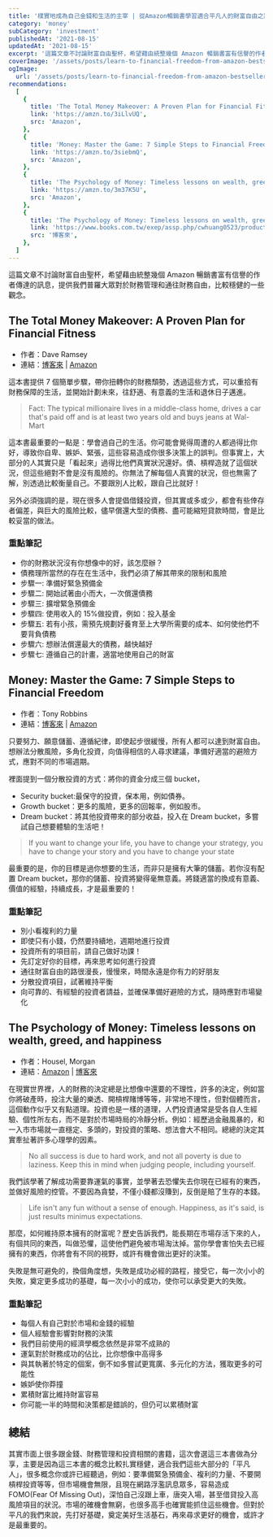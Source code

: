 ```yaml
---
title: '樸實地成為自己金錢和生活的主宰 | 從Amazon暢銷書學習適合平凡人的財富自由之路'
category: 'money'
subCategory: 'investment'
publishedAt: '2021-08-15'
updatedAt: '2021-08-15'
excerpt: '這篇文章不討論財富自由聖杯，希望藉由統整幾個 Amazon 暢銷書富有信譽的作者傳達的訊息，提供我們普羅大眾對於財務管理和通往財務自由，比較穩健的一些觀念。'
coverImage: '/assets/posts/learn-to-financial-freedom-from-amazon-bestsellers/cover.jpg'
ogImage:
  url: '/assets/posts/learn-to-financial-freedom-from-amazon-bestsellers/cover.jpg'
recommendations:
  [
    {
      title: 'The Total Money Makeover: A Proven Plan for Financial Fitness',
      link: 'https://amzn.to/3iLlvUQ',
      src: 'Amazon',
    },
    {
      title: 'Money: Master the Game: 7 Simple Steps to Financial Freedom',
      link: 'https://amzn.to/3siebmQ',
      src: 'Amazon',
    },
    {
      title: 'The Psychology of Money: Timeless lessons on wealth, greed, and happiness',
      link: 'https://amzn.to/3m37K5U',
      src: 'Amazon',
    },
    {
      title: 'The Psychology of Money: Timeless lessons on wealth, greed, and happiness',
      link: 'https://www.books.com.tw/exep/assp.php/cwhuang0523/products/F016396356?utm_source=cwhuang0523&utm_medium=ap-books&utm_content=recommend&utm_campaign=ap-202108',
      src: '博客來',
    },
  ]
---
```


這篇文章不討論財富自由聖杯，希望藉由統整幾個 Amazon 暢銷書富有信譽的作者傳達的訊息，提供我們普羅大眾對於財務管理和通往財務自由，比較穩健的一些觀念。

## The Total Money Makeover: A Proven Plan for Financial Fitness

- 作者：Dave Ramsey
- 連結：[博客來](https://www.books.com.tw/exep/assp.php/cwhuang0523/products/F013215612?utm_source=cwhuang0523&utm_medium=ap-books&utm_content=recommend&utm_campaign=ap-202108) | [Amazon](https://amzn.to/3iLlvUQ)

這本書提供 7 個簡單步驟，帶你扭轉你的財務頹勢，透過這些方式，可以重拾有財務保障的生活，並開始計劃未來，往舒適、有意義的生活和退休日子邁進。

> Fact: The typical millionaire lives in a middle-class home, drives a car that's paid off and is at least two years old and buys jeans at Wal-Mart

這本書最重要的一點是：學會過自己的生活。你可能會覺得周遭的人都過得比你好，導致你自卑、嫉妒、緊張，這些容易造成你很多決策上的誤判。但事實上，大部分的人其實只是「看起來」過得比他們真實狀況還好。債、槓桿造就了這個狀況，但這些絕對不會是沒有風險的。你無法了解每個人真實的狀況，但也無需了解，別透過比較衡量自己。不要跟別人比較，跟自己比就好！

另外必須強調的是，現在很多人會提倡借錢投資，但其實或多或少，都會有些倖存者偏差，與巨大的風險比較，儘早償還大型的債務、盡可能縮短貸款時間，會是比較妥當的做法。

### 重點筆記

- 你的財務狀況沒有你想像中的好，該怎麼辦？
- 債務理所當然的存在在生活中，我們必須了解其帶來的限制和風險
- 步驟一: 準備好緊急預備金
- 步驟二: 開始試著由小而大，一次償還債務
- 步驟三: 擴增緊急預備金
- 步驟四: 使用收入的 15%做投資，例如：投入基金
- 步驟五: 若有小孩，需預先規劃好養育至上大學所需要的成本、如何使他們不要背負債務
- 步驟六: 想辦法償還最大的債務，越快越好
- 步驟七: 遵循自己的計畫，適當地使用自己的財富

## Money: Master the Game: 7 Simple Steps to Financial Freedom

- 作者：Tony Robbins
- 連結：[博客來](https://www.books.com.tw/exep/assp.php/cwhuang0523/products/F013686859?utm_source=cwhuang0523&utm_medium=ap-books&utm_content=recommend&utm_campaign=ap-202108) | [Amazon](https://amzn.to/3siebmQ)

只要努力、願意儲蓄、遵循紀律，即使起步很緩慢，所有人都可以達到財富自由。想辦法分散風險，多角化投資，向值得相信的人尋求建議，準備好適當的避險方式，應對不同的市場週期。

裡面提到一個分散投資的方式：將你的資金分成三個 bucket，

- Security bucket:最保守的投資，保本用，例如債券。
- Growth bucket：更多的風險，更多的回報率，例如股市。
- Dream bucket：將其他投資帶來的部分收益，投入在 Dream bucket，多嘗試自己想要體驗的生活吧！

> If you want to change your life, you have to change your strategy, you have to change your story and you have to change your state

最重要的是，你的目標是過你想要的生活，而非只是擁有大筆的儲蓄。若你沒有配置 Dream bucket，那你的儲蓄、投資將變得毫無意義。將錢適當的換成有意義、價值的經驗，持續成長，才是最重要的！

### 重點筆記

- 別小看複利的力量
- 即使只有小錢，仍然要持續地，週期地進行投資
- 投資所有的項目前，請自己做好功課！
- 先訂定好你的目標，再來思考如何進行投資
- 通往財富自由的路很漫長，慢慢來，時間永遠是你有力的好朋友
- 分散投資項目，試著維持平衡
- 向可靠的、有經驗的投資者請益，並確保準備好避險的方式，隨時應對市場變化

## The Psychology of Money: Timeless lessons on wealth, greed, and happiness

- 作者：Housel, Morgan
- 連結：[Amazon](https://amzn.to/3m37K5U) | [博客來](https://www.books.com.tw/exep/assp.php/cwhuang0523/products/F016396356?utm_source=cwhuang0523&utm_medium=ap-books&utm_content=recommend&utm_campaign=ap-202108)

在現實世界裡，人的財務的決定總是比想像中還要的不理性，許多的決定，例如當你將破產時，投注大量的樂透、開槓桿賭博等等，非常地不理性，但對個體而言，這個動作似乎又有點道理。投資也是一樣的道理，人們投資通常是受各自人生經驗、個性所左右，而不是對於市場時局的冷靜分析。例如：經歷過金融風暴的，和一入市市場就一直穩定、多頭的，對投資的策略、想法會大不相同。總總的決定其實牽扯著許多心理學的因素。

> No all success is due to hard work, and not all poverty is due to laziness. Keep this in mind when judging people, including yourself.

我們該學著了解成功需要靠運氣的事實，並學著去恐懼失去你現在已經有的東西，並做好風險的控管。不要因為貪婪，不僅小錢都沒賺到，反倒是賠了生存的本錢。

> Life isn't any fun without a sense of enough. Happiness, as it's said, is just results minimus expectations.

那麼，如何維持原本擁有的財富呢？歷史告訴我們，能長期在市場存活下來的人，有個共同的東西，叫做恐懼，這使他們避免被市場淘汰掉。當你學會害怕失去已經擁有的東西，你將會有不同的視野，或許有機會做出更好的決策。

失敗是無可避免的，換個角度想，失敗是成功必經的路程，接受它，每一次小小的失敗，奠定更多成功的基礎，每一次小小的成功，使你可以承受更大的失敗。

### 重點筆記

- 每個人有自己對於市場和金錢的經驗
- 個人經驗會影響對財務的決策
- 我們目前使用的經濟學概念依然是非常不成熟的
- 運氣對於財務成功的佔比，比你想像中高得多
- 與其執著於特定的個案，倒不如多嘗試更寬廣、多元化的方法，獲取更多的可能性
- 嫉妒使你莽撞
- 累積財富比維持財富容易
- 你可能一半的時間和決策都是錯誤的，但仍可以累積財富

## 總結

其實市面上很多跟金錢、財務管理和投資相關的書籍，這次會選這三本書做為分享，主要是因為這三本書的概念比較扎實穩健，適合我們這些大部分的「平凡人」，很多概念你或許已經聽過，例如：要準備緊急預備金、複利的力量、不要開槓桿投資等等，但市場機會無限，且現在網路浮濫訊息眾多，容易造成 FOMO(Fear Of Missing Out)，深怕自己沒跟上車，唐突入場，甚至借貸投入高風險項目的狀況。市場的確機會無窮，也很多高手也確實能抓住這些機會。但對於平凡的我們來說，先打好基礎，奠定美好生活基石，再來尋求更好的機會，或許才是最重要的。
